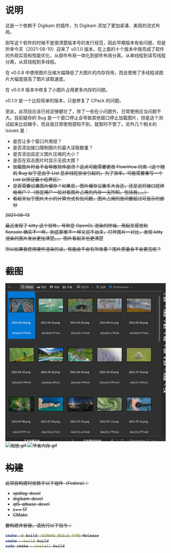 # 说明

这是一个依赖于 Digikam 的插件，为 Digikam 添加了更加紧凑、美观的流式布局。

刚写这个软件的时候不是很清楚版本号的发行规范，因此早期版本有些问题，但是所幸今天（2021-08-10）迎来了 v0.1.0 版本，在上面的十个版本中我完成了软件的外观实现和性能优化，从部件布局一体化到部件布局分离，从单线程到读写线程分离，从双线程到多线程。

在 v0.0.8 中使用图片压缩大幅降低了大图片的内存将用，而且使用了多线程读图片大幅度提高了图片读取速度。

在 v0.0.9 版本中修复了小图片占用更多内存的问题。

v0.1.0 是一个比较简单的版本，只是修复了 CPack 的问题。

至此，此项目应该已经足够健壮了，除了一些在小问题外，日常使用应当问题不大。目前疑存的 Bug
是一个窗口停止会导致其他窗口停止加载图片，但是这个测试起来比较棘手，而且我日常使用感知不到，就暂时不管了。另外几个相关的 issues 是：

- 是否让多个窗口共用锁？
- 是否添加接口限制图片的最大读取数量？
- 是否添加自定义图片压缩的大小？
- 是否在双击图片时显示无损大图？
- <s>加载图片时会不会导致软件崩溃？这点可能需要更改 FlowView 的库（这个随机 Bug 似乎是由于 List
  是非线程安全引起的，为了效率，可能需要重写一个 List 以保证最小临界区）<s/>
- 是否需要设置图片缓存？如果是，图片缓存设置多大合适，还是说将接口提供给用户？（但是用户一般对看图片占用的内存一无所知，包括我。。。）
- 看起来似乎图片大小的计算方式有些问题，图片占用的空间要超过可显示的部分

2021-08-13

最近发现了 kitty 这个软件，号称是 OpenGL 渲染的终端，用起来感觉和 Konsole
确实不一样，到底那里不一样又说不出来，打开图片一对比，发现 kitty
渲染的图片发丝更加清楚。。。图片看起来也更清楚

所以如果我使用硬件渲染的话，性能会不会有所改善？图片质量会不会更高呢？

# 截图

![1.gif](screenshot/1.gif)
![缩放.gif](./screenshot/缩放.gif)
![节省内存.gif](./screenshot/节省内存.gif)

# 构建

此项目构建时依赖于以下组件（Fedora）：

- spdlog-devel
- digikam-devel
- qt5-qtbase-devel
- c++ 17
- CMake

要构建并安装，请执行以下指令：

```bash
cmake -B build -DCMAKE_BUILD_TYPE=Release
cmake --build build
sudo cmake --install build
```
